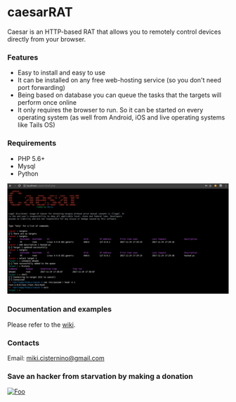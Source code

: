 # caesarRAT
Caesar is an HTTP-based RAT that allows you to remotely control devices directly from your browser.

### Features
* Easy to install and easy to use
* It can be installed on any free web-hosting service (so you don't need port forwarding)
* Being based on database you can queue the tasks that the targets will perform once online
* It only requires the browser to run. So it can be started on every operating system (as well from Android, iOS and live operating systems like Tails OS) 

### Requirements
* PHP 5.6+
* Mysql
* Python

![screen](https://github.com/0blio/caesar/blob/master/screens/1.png)

### Documentation and examples
Please refer to the [wiki](https://github.com/0blio/caesar/wiki).

### Contacts
Email: miki.cisternino@gmail.com

### Save an hacker from starvation by making a donation
[![Foo](https://www.paypalobjects.com/en_US/i/btn/btn_donate_LG.gif)](https://www.paypal.me/0blio)
